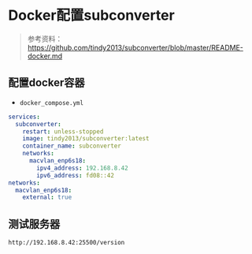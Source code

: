 # Docker配置subconverter

> 参考资料：<https://github.com/tindy2013/subconverter/blob/master/README-docker.md>

## 配置docker容器

+ `docker_compose.yml`

```yml
services:
  subconverter:
    restart: unless-stopped
    image: tindy2013/subconverter:latest
    container_name: subconverter
    networks:
      macvlan_enp6s18:
        ipv4_address: 192.168.8.42
        ipv6_address: fd08::42
networks:
  macvlan_enp6s18:
    external: true
```

## 测试服务器

```shell
http://192.168.8.42:25500/version
```
